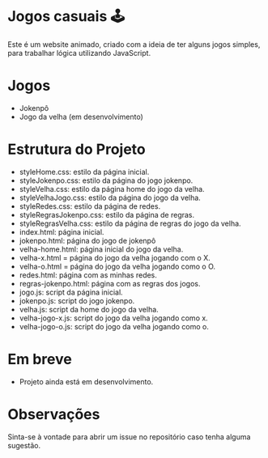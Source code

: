 # Jogos casuais 🕹️
Este é um website animado, criado com a ideia de ter alguns jogos simples, para trabalhar lógica utilizando JavaScript.

# Jogos
* Jokenpô
* Jogo da velha (em desenvolvimento)

# Estrutura do Projeto
* styleHome.css: estilo da página inicial.
* styleJokenpo.css: estilo da página do jogo jokenpo.
* styleVelha.css: estilo da página home do jogo da velha.
* styleVelhaJogo.css: estilo da página do jogo da velha.
* styleRedes.css: estilo da página de redes.
* styleRegrasJokenpo.css: estilo da página de regras.
* styleRegrasVelha.css: estilo da página de regras do jogo da velha.
* index.html: página inicial.
* jokenpo.html: página do jogo de jokenpô
* velha-home.html: página inicial do jogo da velha.
* velha-x.html = página do jogo da velha jogando com o X.
* velha-o.html = página do jogo da velha jogando como o O.
* redes.html: página com as minhas redes.
* regras-jokenpo.html: página com as regras dos jogos.
* jogo.js: script da página inicial.
* jokenpo.js: script do jogo jokenpo.
* velha.js: script da home do jogo da velha.
* velha-jogo-x.js: script do jogo da velha jogando como x.
* velha-jogo-o.js: script do jogo da velha jogando como o.

# Em breve
- Projeto ainda está em desenvolvimento.



# Observações
Sinta-se à vontade para abrir um issue no repositório caso tenha alguma sugestão.




